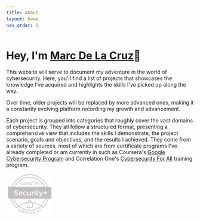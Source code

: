 ```yaml
---
title: About
layout: home
nav_order: 1
---
```

# Hey, I'm <a href="https://www.linkedin.com/in/marcdlc/" target="_blank">Marc De La Cruz</a>👋

This website will serve to document my adventure in the world of cybersecurity. Here, you'll find a list of projects that showcases the knowledge I've acquired and highlights the skills I've picked up along the way.

Over time, older projects will be replaced by more advanced ones, making it a constantly evolving platform recording my growth and advancement.

Each project is grouped into categories that roughly cover the vast domains of cybersecurity. They all follow a structured format, presenting a comprehensive view that includes the skills I demonstrate, the project scenario, goals and objectives, and the results I achieved. They come from a variety of sources, most of which are from certificate programs I've already completed or am currently in such as Coursera's <a href="https://www.credly.com/badges/2dd1e480-11bc-4096-ad6f-8760fb1b0fb4/public_url" target="_blank">Google Cybersecurity Program</a> and Correlation One's <a href="https://www.correlation-one.com/cybersecurity" target="_blank">Cybersecurity For All</a> training program. 

<a href="https://www.credly.com/badges/1800b82f-7099-4fe1-8b44-832154f733ea/public_url" target="_blank"><img src="assets/images/sec+_logo.png"></a>

